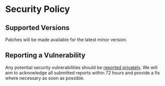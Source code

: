 # Security Policy

## Supported Versions

Patches will be made available for the latest minor version.

## Reporting a Vulnerability

Any potential security vulnerabilities should be [reported privately](https://github.com/michaelmior/automaton/security/advisories/new).
We will aim to acknowledge all submitted reports within 72 hours and provide a fix where necessary as soon as possible.
